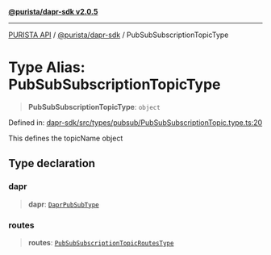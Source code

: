 [**@purista/dapr-sdk v2.0.5**](../README.md)

***

[PURISTA API](../../../packages.md) / [@purista/dapr-sdk](../README.md) / PubSubSubscriptionTopicType

# Type Alias: PubSubSubscriptionTopicType

> **PubSubSubscriptionTopicType**: `object`

Defined in: [dapr-sdk/src/types/pubsub/PubSubSubscriptionTopic.type.ts:20](https://github.com/puristajs/purista/blob/master/packages/dapr-sdk/src/types/pubsub/PubSubSubscriptionTopic.type.ts#L20)

This defines the topicName object

## Type declaration

### dapr

> **dapr**: [`DaprPubSubType`](DaprPubSubType.md)

### routes

> **routes**: [`PubSubSubscriptionTopicRoutesType`](PubSubSubscriptionTopicRoutesType.md)
